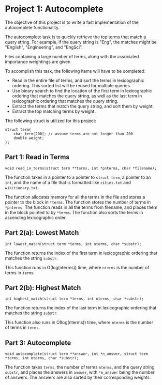 # Project 1: Autocomplete

The objective of this project is to write a fast implementation of the autocomplete functionality.

The autocomplete task is to quickly retrieve the top terms that match a query string. For example, if the query string is "Eng", the matches might be "English", "Engineering", and "EngSci".

Files containing a large number of terms, along with the associated importance weightings are given.

To accomplish this task, the following items will have to be completed:

* Read in the entire file of terms, and sort the terms in lexicographic ordering. This sorted list will be reused for multiple queries.
* Use binary search to find the location of the first term in lexicographic ordering that matches the query string, as well as the last term in lexicographic ordering that matches the query string.
* Extract the terms that match the query string, and sort them by weight.
* Extract the top matching terms by weight.

The following struct is utilized for this project:
```
struct term{
    char term[200]; // assume terms are not longer than 200
    double weight;
};
```

## Part 1: Read in Terms

```
void read_in_terms(struct term **terms, int *pnterms, char *filename);
```

The function takes in a pointer to a pointer to `struct term`, a pointer to an `int`, and the name of a file that is formatted like `cities.txt` and `wikitionary.txt`.

The function allocates memory for all the terms in the file and stores a pointer to the block in `*terms`. The function stores the number of terms in `*pnterms`. The function reads in all the terms from filename, and places them in the block pointed to by `*terms`. The function also sorts the terms in ascending lexicographic order.

## Part 2(a): Lowest Match

```
int lowest_match(struct term *terms, int nterms, char *substr);
```

The function returns the index of the first term in lexicographic ordering that matches the string `substr`.

This function runs in Ο(log(nterms)) time, where `nterms` is the number of terms in `terms`.

## Part 2(b): Highest Match

```
int highest_match(struct term *terms, int nterms, char *substr);
```

The function returns the index of the last term in lexicographic ordering that matches the string `substr`.

This function also runs in Ο(log(nterms)) time, where `nterms` is the number of terms in `terms`.

## Part 3: Autocomplete

```
void autocomplete(struct term **answer, int *n_answer, struct term *terms, int nterms, char *substr);
```

The function takes `terms`, the number of terms `nterms`, and the query string `substr`, and places the answers in `answer`, with `*n_answer` being the number of answers. The answers are also sorted by their corresponding weights.
